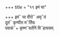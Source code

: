 +++
title = "१९ इमं घा"

+++
इमं᳓ घा वीरो᳓ अमृ᳓तं  
दूतं᳓ कृण्वीत म᳓र्तियः  
पवाकं᳓+ कृष्ण᳓वर्तनिं वि᳓हायसम्